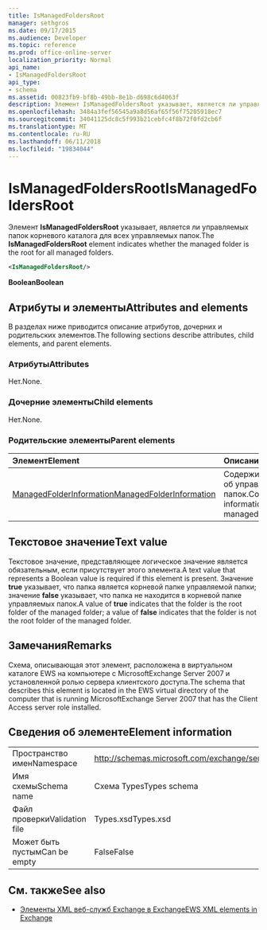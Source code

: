 ```yaml
---
title: IsManagedFoldersRoot
manager: sethgros
ms.date: 09/17/2015
ms.audience: Developer
ms.topic: reference
ms.prod: office-online-server
localization_priority: Normal
api_name:
- IsManagedFoldersRoot
api_type:
- schema
ms.assetid: 00823fb9-bf8b-49bb-8e1b-d698c6d4063f
description: Элемент IsManagedFoldersRoot указывает, является ли управляемых папок корневого каталога для всех управляемых папок.
ms.openlocfilehash: 3484a3fef56545a9a8d56af65f56f75205918ec7
ms.sourcegitcommit: 34041125dc8c5f993b21cebfc4f8b72f0fd2cb6f
ms.translationtype: MT
ms.contentlocale: ru-RU
ms.lasthandoff: 06/11/2018
ms.locfileid: "19834044"
---
```

# <a name="ismanagedfoldersroot"></a><span data-ttu-id="bd34e-103">IsManagedFoldersRoot</span><span class="sxs-lookup"><span data-stu-id="bd34e-103">IsManagedFoldersRoot</span></span>

<span data-ttu-id="bd34e-104">Элемент **IsManagedFoldersRoot** указывает, является ли управляемых папок корневого каталога для всех управляемых папок.</span><span class="sxs-lookup"><span data-stu-id="bd34e-104">The **IsManagedFoldersRoot** element indicates whether the managed folder is the root for all managed folders.</span></span> 
  
```xml
<IsManagedFoldersRoot/>
```

 <span data-ttu-id="bd34e-105">**Boolean**</span><span class="sxs-lookup"><span data-stu-id="bd34e-105">**Boolean**</span></span>
## <a name="attributes-and-elements"></a><span data-ttu-id="bd34e-106">Атрибуты и элементы</span><span class="sxs-lookup"><span data-stu-id="bd34e-106">Attributes and elements</span></span>

<span data-ttu-id="bd34e-107">В разделах ниже приводится описание атрибутов, дочерних и родительских элементов.</span><span class="sxs-lookup"><span data-stu-id="bd34e-107">The following sections describe attributes, child elements, and parent elements.</span></span>
  
### <a name="attributes"></a><span data-ttu-id="bd34e-108">Атрибуты</span><span class="sxs-lookup"><span data-stu-id="bd34e-108">Attributes</span></span>

<span data-ttu-id="bd34e-109">Нет.</span><span class="sxs-lookup"><span data-stu-id="bd34e-109">None.</span></span>
  
### <a name="child-elements"></a><span data-ttu-id="bd34e-110">Дочерние элементы</span><span class="sxs-lookup"><span data-stu-id="bd34e-110">Child elements</span></span>

<span data-ttu-id="bd34e-111">Нет.</span><span class="sxs-lookup"><span data-stu-id="bd34e-111">None.</span></span>
  
### <a name="parent-elements"></a><span data-ttu-id="bd34e-112">Родительские элементы</span><span class="sxs-lookup"><span data-stu-id="bd34e-112">Parent elements</span></span>

|<span data-ttu-id="bd34e-113">**Элемент**</span><span class="sxs-lookup"><span data-stu-id="bd34e-113">**Element**</span></span>|<span data-ttu-id="bd34e-114">**Описание**</span><span class="sxs-lookup"><span data-stu-id="bd34e-114">**Description**</span></span>|
|:-----|:-----|
|[<span data-ttu-id="bd34e-115">ManagedFolderInformation</span><span class="sxs-lookup"><span data-stu-id="bd34e-115">ManagedFolderInformation</span></span>](managedfolderinformation.md) <br/> |<span data-ttu-id="bd34e-116">Содержит сведения об управляемых папок.</span><span class="sxs-lookup"><span data-stu-id="bd34e-116">Contains information about a managed folder.</span></span>  <br/> |
   
## <a name="text-value"></a><span data-ttu-id="bd34e-117">Текстовое значение</span><span class="sxs-lookup"><span data-stu-id="bd34e-117">Text value</span></span>

<span data-ttu-id="bd34e-118">Текстовое значение, представляющее логическое значение является обязательным, если присутствует этого элемента.</span><span class="sxs-lookup"><span data-stu-id="bd34e-118">A text value that represents a Boolean value is required if this element is present.</span></span> <span data-ttu-id="bd34e-119">Значение **true** указывает, что папка является корневой папке управляемой папки; значение **false** указывает, что папка не находится в корневой папке управляемых папок.</span><span class="sxs-lookup"><span data-stu-id="bd34e-119">A value of **true** indicates that the folder is the root folder of the managed folder; a value of **false** indicates that the folder is not the root folder of the managed folder.</span></span> 
  
## <a name="remarks"></a><span data-ttu-id="bd34e-120">Замечания</span><span class="sxs-lookup"><span data-stu-id="bd34e-120">Remarks</span></span>

<span data-ttu-id="bd34e-121">Схема, описывающая этот элемент, расположена в виртуальном каталоге EWS на компьютере с MicrosoftExchange Server 2007 и установленной ролью сервера клиентского доступа.</span><span class="sxs-lookup"><span data-stu-id="bd34e-121">The schema that describes this element is located in the EWS virtual directory of the computer that is running MicrosoftExchange Server 2007 that has the Client Access server role installed.</span></span>
  
## <a name="element-information"></a><span data-ttu-id="bd34e-122">Сведения об элементе</span><span class="sxs-lookup"><span data-stu-id="bd34e-122">Element information</span></span>

|||
|:-----|:-----|
|<span data-ttu-id="bd34e-123">Пространство имен</span><span class="sxs-lookup"><span data-stu-id="bd34e-123">Namespace</span></span>  <br/> |http://schemas.microsoft.com/exchange/services/2006/types  <br/> |
|<span data-ttu-id="bd34e-124">Имя схемы</span><span class="sxs-lookup"><span data-stu-id="bd34e-124">Schema name</span></span>  <br/> |<span data-ttu-id="bd34e-125">Схема Types</span><span class="sxs-lookup"><span data-stu-id="bd34e-125">Types schema</span></span>  <br/> |
|<span data-ttu-id="bd34e-126">Файл проверки</span><span class="sxs-lookup"><span data-stu-id="bd34e-126">Validation file</span></span>  <br/> |<span data-ttu-id="bd34e-127">Types.xsd</span><span class="sxs-lookup"><span data-stu-id="bd34e-127">Types.xsd</span></span>  <br/> |
|<span data-ttu-id="bd34e-128">Может быть пустым</span><span class="sxs-lookup"><span data-stu-id="bd34e-128">Can be empty</span></span>  <br/> |<span data-ttu-id="bd34e-129">False</span><span class="sxs-lookup"><span data-stu-id="bd34e-129">False</span></span>  <br/> |
   
## <a name="see-also"></a><span data-ttu-id="bd34e-130">См. также</span><span class="sxs-lookup"><span data-stu-id="bd34e-130">See also</span></span>



- [<span data-ttu-id="bd34e-131">Элементы XML веб-служб Exchange в Exchange</span><span class="sxs-lookup"><span data-stu-id="bd34e-131">EWS XML elements in Exchange</span></span>](ews-xml-elements-in-exchange.md)

